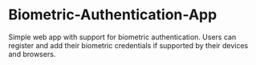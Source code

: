 # Biometric-Authentication-App
Simple web app with support for biometric authentication. Users can register and add their biometric credentials if supported by their devices and browsers.
